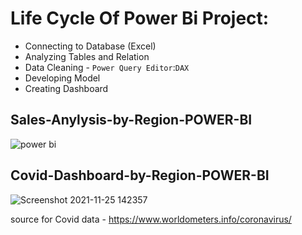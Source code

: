 
# Life Cycle Of Power Bi Project:
- Connecting to Database (Excel)
- Analyzing Tables and Relation
- Data Cleaning - `Power Query Editor`:`DAX`
- Developing Model 
- Creating Dashboard 

 ##  Sales-Anylysis-by-Region-POWER-BI


![power bi](https://user-images.githubusercontent.com/80107475/143312677-35449668-50c2-4370-a35b-6ca7a5c413d1.jpg)

##  Covid-Dashboard-by-Region-POWER-BI

![Screenshot 2021-11-25 142357](https://user-images.githubusercontent.com/80107475/143461661-8403706f-2a76-4adf-a2ba-617ec2919499.jpg)

source for Covid data - https://www.worldometers.info/coronavirus/

